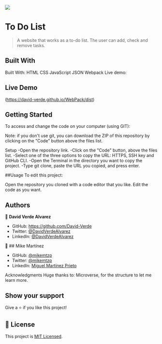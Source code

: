 ![](https://img.shields.io/badge/Microverse-blueviolet)

# To Do List

> A website that works as a to-do list. The user can add, check and remove tasks.
## Built With

Built With:
HTML
CSS
JavaScript
JSON
Webpack
Live demo:



## Live Demo

(https://david-verde.github.io/WebPack/dist)


## Getting Started

To access and change the code on your computer (using GIT):

Note: if you don't use git, you can download the ZIP of this repository by clicking on the "Code" button above the files list.

Setup
-Open the repository link.
-Click on the "Code" button, above the files list.
-Select one of the three options to copy the URL: HTTPS, SSH key and GitHub CLI.
-Open the Terminal in the directory you want to copy the project.
-Type git clone, paste the URL you copied, and press enter.

##Usage
To edit this project:

Open the repository you cloned with a code editor that you like.
Edit the code as you want.







## Authors



👤 **David Verde Alvarez**

- GitHub: https://github.com/David-Verde
- Twitter: [@DavidVerdeAlvarez](https://twitter.com/UnyieldingOne)
- LinkedIn: [@DavidVerdeAlvarez](https://www.linkedin.com/in/david-verde-3349b114b/)

👤 ## Mike Martínez

- GitHub: [@mikemtzp](https://github.com/mikemtzp)
- Twitter: [@mikemtzp](https://twitter.com/mikemtzp)
- LinkedIn: [Miguel Martínez Prieto](https://www.linkedin.com/in/miguel-mart%C3%ADnez-prieto-a42406166/)




Acknowledgments
Huge thanks to:
Microverse, for the structure to let me learn more.

## Show your support

Give a ⭐️ if you like this project!



## 📝 License

This project is [MIT Licensed](https://github.com/David-Verde/To-do-list-test/blob/test-mike/LICENSE).
